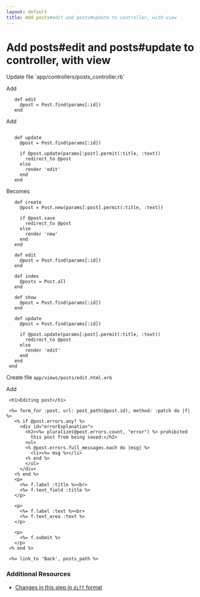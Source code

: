 ```yaml
---
layout: default
title: Add posts#edit and posts#update to controller, with view
---
```


<h1 id="main">Add posts#edit and posts#update to controller, with view</h1>
Update file `app/controllers/posts_controller.rb`

Add
<pre><code>   def edit
     @post = Post.find(params[:id])
   end</code></pre>


Add
<pre><code>&nbsp;
   def update
     @post = Post.find(params[:id])
&nbsp;
     if @post.update(params[:post].permit(:title, :text))
       redirect_to @post
     else
       render &#39;edit&#39;
     end
   end</code></pre>


Becomes
<pre><code>   def create
     @post = Post.new(params[:post].permit(:title, :text))
&nbsp;
     if @post.save
       redirect_to @post
     else
       render &#39;new&#39;
     end
   end
&nbsp;
   def edit
     @post = Post.find(params[:id])
   end
&nbsp;
   def index
     @posts = Post.all
   end
&nbsp;
   def show
     @post = Post.find(params[:id])
   end
&nbsp;
   def update
     @post = Post.find(params[:id])
&nbsp;
     if @post.update(params[:post].permit(:title, :text))
       redirect_to @post
     else
       render &#39;edit&#39;
     end
   end
 end
</code></pre>


Create file `app/views/posts/edit.html.erb`

Add
<pre><code> &lt;h1&gt;Editing post&lt;/h1&gt;
&nbsp;
 &lt;%= form_for :post, url: post_path(@post.id), method: :patch do |f| %&gt;
   &lt;% if @post.errors.any? %&gt;
     &lt;div id=&quot;errorExplanation&quot;&gt;
       &lt;h2&gt;&lt;%= pluralize(@post.errors.count, &quot;error&quot;) %&gt; prohibited
         this post from being saved:&lt;/h2&gt;
       &lt;ul&gt;
       &lt;% @post.errors.full_messages.each do |msg| %&gt;
         &lt;li&gt;&lt;%= msg %&gt;&lt;/li&gt;
       &lt;% end %&gt;
       &lt;/ul&gt;
     &lt;/div&gt;
   &lt;% end %&gt;
   &lt;p&gt;
     &lt;%= f.label :title %&gt;&lt;br&gt;
     &lt;%= f.text_field :title %&gt;
   &lt;/p&gt;
&nbsp;
   &lt;p&gt;
     &lt;%= f.label :text %&gt;&lt;br&gt;
     &lt;%= f.text_area :text %&gt;
   &lt;/p&gt;
&nbsp;
   &lt;p&gt;
     &lt;%= f.submit %&gt;
   &lt;/p&gt;
 &lt;% end %&gt;
&nbsp;
 &lt;%= link_to &#39;Back&#39;, posts_path %&gt;</code></pre>



### Additional Resources

* [Changes in this step in `diff` format](https://github.com/stevenhallen/rails_getting_started_bdd/commit/37081702b57e370e9959b55ea0973aa9e3662e2d)

